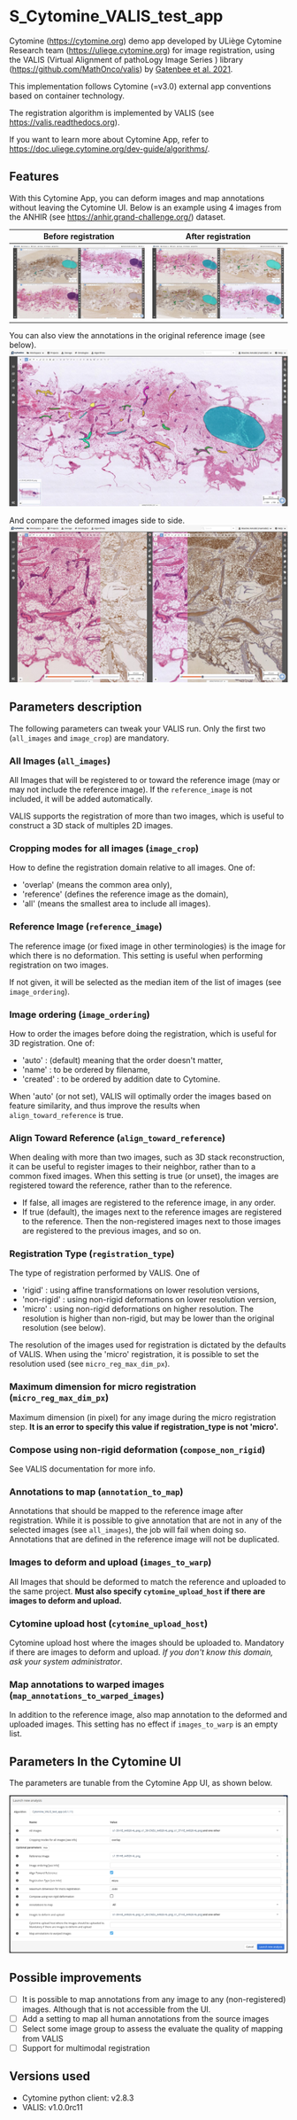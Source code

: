 # S_Cytomine_VALIS_test_app

Cytomine (<https://cytomine.org>) demo app developed by ULiège Cytomine Research team (<https://uliege.cytomine.org>) for image registration, using the VALIS (Virtual Alignment of pathoLogy Image Series ) library (<https://github.com/MathOnco/valis>) by [Gatenbee et al. 2021](https://www.biorxiv.org/content/10.1101/2021.11.09.467917v1).

This implementation follows Cytomine (=v3.0) external app conventions based on container technology.

The registration algorithm is implemented by VALIS (see <https://valis.readthedocs.org>).

If you want to learn more about Cytomine App, refer to <https://doc.uliege.cytomine.org/dev-guide/algorithms/>.

## Features

With this Cytomine App, you can deform images and map annotations without leaving the Cytomine UI.
Below is an example using 4 images from the ANHIR (see <https://anhir.grand-challenge.org/>) dataset.

Before registration | After registration
:------------------:|:-----------------:
![Images before the registration](pictures/readme-valis-anhir/pre-registration.png) | ![Annotations in all deformed image](pictures/readme-valis-anhir/post-registration-annotations.png)

You can also view the annotations in the original reference image (see below).
![Annotations in the original reference image](pictures/readme-valis-anhir/post-registration-annot-in-reference.png)

And compare the deformed images side to side.
![Curtain viewer of the registered images](pictures/readme-valis-anhir/post-registrartion-curtain-viewer.png)

## Parameters description

The following parameters can tweak your VALIS run. Only the first two (`all_images` and `image_crop`) are mandatory.

### All Images (`all_images`)

All Images that will be registered to or toward the reference image (may or may not include the reference image). If the `reference_image` is not included, it will be added automatically.

VALIS supports the registration of more than two images, which is useful to construct a 3D stack of multiples 2D images.

### Cropping modes for all images (`image_crop`)

How to define the registration domain relative to all images. One of:

- 'overlap' (means the common area only),
- 'reference' (defines the reference image as the domain),
- 'all' (means the smallest area to include all images).

### Reference Image (`reference_image`)

The reference image (or fixed image in other terminologies) is the image for which there is no deformation. This setting is useful when performing registration on two images.

If not given, it will be selected as the median item of the list of images (see `image_ordering`).

### Image ordering (`image_ordering`)

How to order the images before doing the registration, which is useful for 3D registration.
One of:

- 'auto' : (default) meaning that the order doesn't matter,
- 'name' : to be ordered by filename,
- 'created' : to be ordered by addition date to Cytomine.

When 'auto' (or not set), VALIS will optimally order the images based on feature similarity, and thus improve the results when `align_toward_reference` is true.

### Align Toward Reference (`align_toward_reference`)

When dealing with more than two images, such as 3D stack reconstruction, it can be useful to register images to their neighbor, rather than to a common fixed images. When this setting is true (or unset), the images are registered toward the reference, rather than to the reference.

- If false, all images are registered to the reference image, in any order.
- If true (default), the images next to the reference images are registered to the reference. Then the non-registered images next to those images are registered to the previous images, and so on.

### Registration Type (`registration_type`)

The type of registration performed by VALIS. One of

- 'rigid' : using affine transformations on lower resolution versions,
- 'non-rigid' : using non-rigid deformations on lower resolution version,
- 'micro' : using non-rigid deformations on higher resolution. The resolution is higher than non-rigid, but may be lower than the original resolution (see below).

The resolution of the images used for registration is dictated by the defaults of VALIS. When using the 'micro' registration, it is possible to set the resolution used (see `micro_reg_max_dim_px`).

### Maximum dimension for micro registration (`micro_reg_max_dim_px`)

Maximum dimension (in pixel) for any image during the micro registration step. **It is an error to specify this value if registration_type is not 'micro'.**

### Compose  using non-rigid deformation (`compose_non_rigid`)

See VALIS documentation for more info.

### Annotations to map (`annotation_to_map`)

Annotations that should be mapped to the reference image after registration. While it is possible to give annotation that are not in any of the selected images (see `all_images`), the job will fail when doing so. Annotations that are defined in the reference image will not be duplicated.

### Images to deform and upload (`images_to_warp`)

All Images that should be deformed to match the reference and uploaded to the same project. **Must also specify `cytomine_upload_host` if there are images to deform and upload.**

### Cytomine upload host (`cytomine_upload_host`)

Cytomine upload host where the images should be uploaded to. Mandatory if there are images to deform and upload. *If you don't know this domain, ask your system administrator*.

### Map annotations to warped images (`map_annotations_to_warped_images`)

In addition to the reference image, also map annotation to the deformed and uploaded images.
This setting has no effect if `images_to_warp` is an empty list.

## Parameters In the Cytomine UI

The parameters are tunable from the Cytomine App UI, as shown below.

![Parameters in the Cytomine App UI](pictures/readme-valis-anhir/app-ui-parameters.png)

## Possible improvements

- [ ] It is possible to map annotations from any image to any (non-registered) images. Although that is not accessible from the UI.
- [ ] Add a setting to map all human annotations from the source images
- [ ] Select some image group to assess the evaluate the quality of mapping from VALIS
- [ ] Support for multimodal registration

## Versions used

- Cytomine python client: v2.8.3
- VALIS: v1.0.0rc11
